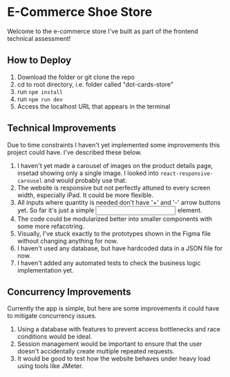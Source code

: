 # E-Commerce Shoe Store

Welcome to the e-commerce store I've built as part of the frontend technical assessment! 

## How to Deploy

1. Download the folder or git clone the repo
2. cd to root directory, i.e. folder called "dot-cards-store"
3. run `npm install`
4. run `npm run dev`
5. Access the localhost URL that appears in the terminal

## Technical Improvements

Due to time constraints I haven't yet implemented some improvements this project could have. I've described these below.

1. I haven't yet made a carousel of images on the product details page, insetad showing only a single image. I looked into `react-responsive-carousel` and would probably use that.
2. The website is responsive but not perfectly attuned to every screen width, especially iPad. It could be more flexible.
3. All inputs where quantity is needed don't have '+' and '-' arrow buttons yet. So far it's just a simple <input> element.
4. The code could be modularized better into smaller components with some more refacotring.
5. Visually, I've stuck exactly to the prototypes shown in the Figma file without changing anything for now.
6. I haven't used any database, but have hardcoded data in a JSON file for now.
7. I haven't added any automated tests to check the business logic implementation yet.

## Concurrency Improvements

Currently the app is simple, but here are some improvements it could have to mitigate concurrency issues.

1. Using a database with features to prevent access bottlenecks and race conditions would be ideal.
2. Session management would be important to ensure that the user doesn't accidentally create multiple repeated requests.
3. It would be good to test how the website behaves under heavy load using tools like JMeter.
